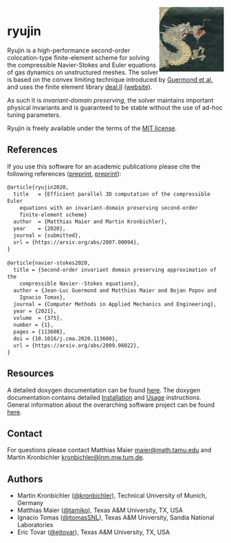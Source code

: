 <img align="right" height="150" src="doc/logo.png">

ryujin
======

Ryujin is a high-performance second-order colocation-type finite-element
scheme for solving the compressible Navier-Stokes and Euler equations of
gas dynamics on unstructured meshes. The solver is based on the convex
limiting technique introduced by [Guermond et
al.](https://doi.org/10.1137/17M1149961) and uses the finite element
library [deal.II](https://github.com/dealii/dealii)
([website](https://www.dealii.org)).

As such it is <i>invariant-domain preserving</i>, the solver maintains
important physical invariants and is guaranteed to be stable without the
use of ad-hoc tuning parameters.

Ryujin is freely available under the terms of the [MIT license](COPYING.md).

References
----------

If you use this software for an academic publications please cite the
following references ([preprint](https://arxiv.org/abs/2007.00094),
[preprint](https://arxiv.org/abs/2009.06022)):

```
@article{ryujin2020,
  title   = {Efficient parallel 3D computation of the compressible Euler
    equations with an invariant-domain preserving second-order
    finite-element scheme}
  author  = {Matthias Maier and Martin Kronbichler},
  year    = {2020},
  journal = {submitted},
  url = {https://arxiv.org/abs/2007.00094},
}

@article{navier-stokes2020,
  title = {Second-order invariant domain preserving approximation of the
    compressible Navier--Stokes equations},
  author = {Jean-Luc Guermond and Matthias Maier and Bojan Popov and
    Ignacio Tomas},
  journal = {Computer Methods in Applied Mechanics and Engineering},
  year = {2021},
  volume  = {375},
  number = {1},
  pages = {113608},
  doi = {10.1016/j.cma.2020.113608},
  url = {https://arxiv.org/abs/2009.06022},
}
```

Resources
---------

A detailed doxygen documentation can be found
[here](https://conservation-laws.43-1.org/doxygen). The doxygen
documentation contains detailed
[Installation](https://conservation-laws.43-1.org/doxygen/Installation.html)
and [Usage](https://conservation-laws.43-1.org/doxygen/Usage.html)
instructions. General information about the overarching software project
can be found [here](https://conservation-laws.43-1.org/).

Contact
-------

For questions please contact Matthias Maier <maier@math.tamu.edu> and
Martin Kronbichler <kronbichler@lnm.mw.tum.de>.

Authors
-------

 - Martin Kronbichler ([@kronbichler](https://github.com/kronbichler)), Technical University of Munich, Germany
 - Matthias Maier ([@tamiko](https://github.com/tamiko)), Texas A&M University, TX, USA
 - Ignacio Tomas ([@itomasSNL](https://github.com/itomasSNL)), Texas A&M University, Sandia National Laboratories
 - Eric Tovar ([@ejtovar](https://github.com/ejtovar)), Texas A&M University, TX, USA
